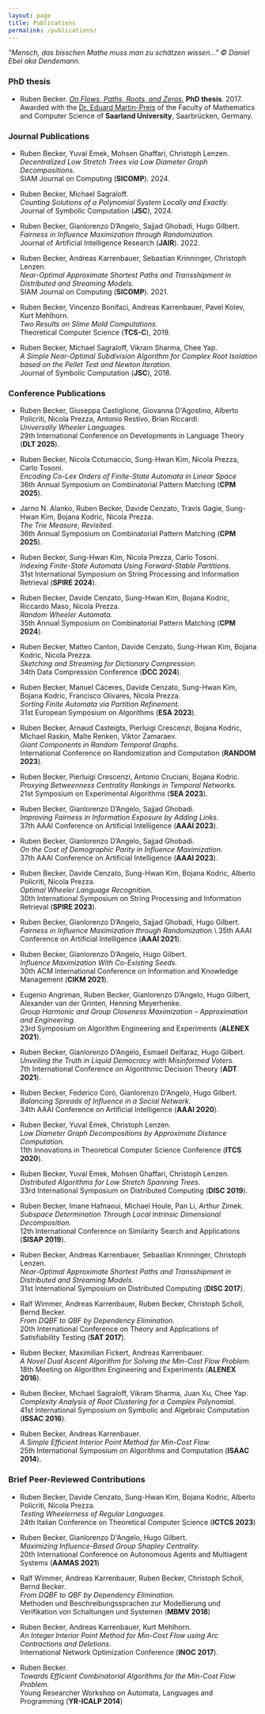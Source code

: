 ```yaml
---
layout: page
title: Publications
permalink: /publications/
---
```


*"Mensch, das bisschen Mathe muss man zu schätzen wissen..." &copy; Daniel Ebel aka Dendemann.*

### PhD thesis

* Ruben Becker. 
*[On Flows, Paths, Roots, and Zeros.](https://publikationen.sulb.uni-saarland.de/bitstream/20.500.11880/27162/1/thesis_revised.pdf)* 
**PhD thesis**. 2017.
Awarded with the [Dr. Eduard Martin-Preis](https://www.unigesellschaft-saarland.de/eduard-martin-preis/preistraeger-2018-2019) of the Faculty of Mathematics and Computer Science of **Saarland University**, Saarbrücken, Germany.


### Journal Publications

* Ruben Becker, Yuval Emek, Mohsen Ghaffari, Christoph Lenzen.\
*Decentralized Low Stretch Trees via Low Diameter Graph Decompositions.*\
SIAM Journal on Computing (**SICOMP**). 2024.

* Ruben Becker, Michael Sagraloff.\
*Counting Solutions of a Polynomial System Locally and Exactly.*\
Journal of Symbolic Computation (**JSC**), 2024.

* Ruben Becker, Gianlorenzo D’Angelo, Sajjad Ghobadi, Hugo Gilbert.\
*Fairness in Influence Maximization through Randomization.*\
Journal of Artificial Intelligence Research (**JAIR**). 2022.

* Ruben Becker, Andreas Karrenbauer, Sebastian Krinninger, Christoph Lenzen.\
*Near-Optimal Approximate Shortest Paths and Transshipment in Distributed and Streaming Models.*\
SIAM Journal on Computing (**SICOMP**). 2021.

* Ruben Becker, Vincenzo Bonifaci, Andreas Karrenbauer, Pavel Kolev, Kurt Mehlhorn.\
*Two Results on Slime Mold Computations.*\
Theoretical Computer Science (**TCS-C**), 2019.

* Ruben Becker, Michael Sagraloff, Vikram Sharma, Chee Yap.\
*A Simple Near-Optimal Subdivision Algorithm for Complex Root Isolation based on the Pellet Test and Newton Iteration.*\
Journal of Symbolic Computation (**JSC**), 2018.


### Conference Publications

* Ruben Becker, Giuseppa Castiglione, Giovanna D'Agostino, Alberto Policriti, Nicola Prezza, Antonio Restivo, Brian Riccardi.\
*Universally Wheeler Languages.*\
29th International Conference on Developments in Language Theory (**DLT 2025**).

* Ruben Becker, Nicola Cotumaccio, Sung-Hwan Kim, Nicola Prezza, Carlo Tosoni.\
*Encoding Co-Lex Orders of Finite-State Automata in Linear Space*\
36th Annual Symposium on Combinatorial Pattern Matching (**CPM 2025**).

* Jarno N. Alanko, Ruben Becker, Davide Cenzato, Travis Gagie, Sung-Hwan Kim, Bojana Kodric, Nicola Prezza.\
*The Trie Measure, Revisited.*\
36th Annual Symposium on Combinatorial Pattern Matching (**CPM 2025**).

* Ruben Becker, Sung-Hwan Kim, Nicola Prezza, Carlo Tosoni.\
*Indexing Finite-State Automata Using Forward-Stable Partitions.*\
31st International Symposium on String Processing and Information Retrieval (**SPIRE 2024**).

* Ruben Becker, Davide Cenzato, Sung-Hwan Kim, Bojana Kodric, Riccardo Maso, Nicola Prezza.\
*Random Wheeler Automata.*\
35th Annual Symposium on Combinatorial Pattern Matching (**CPM 2024**).

* Ruben Becker, Matteo Canton, Davide Cenzato, Sung-Hwan Kim, Bojana Kodric, Nicola Prezza.\
*Sketching and Streaming for Dictionary Compression.*\
34th Data Compression Conference (**DCC 2024**).

* Ruben Becker, Manuel Cáceres, Davide Cenzato, Sung-Hwan Kim, Bojana Kodric, Francisco Olivares, Nicola Prezza.\
*Sorting Finite Automata via Partition Refinement.*\
31st European Symposium on Algorithms (**ESA 2023**).

* Ruben Becker, Arnaud Casteigts, Pierluigi Crescenzi, Bojana Kodric, Michael Raskin, Malte Renken, Viktor Zamaraev.\
*Giant Components in Random Temporal Graphs.*\
International Conference on Randomization and Computation (**RANDOM 2023**).

* Ruben Becker, Pierluigi Crescenzi, Antonio Cruciani, Bojana Kodric.\
*Proxying Betweenness Centrality Rankings in Temporal Networks.*\
21st Symposium on Experimental Algorithms (**SEA 2023**).

* Ruben Becker, Gianlorenzo D’Angelo, Sajjad Ghobadi.\
*Improving Fairness in Information Exposure by Adding Links.*\
37th AAAI Conference on Artificial Intelligence (**AAAI 2023**).

* Ruben Becker, Gianlorenzo D’Angelo, Sajjad Ghobadi.\
*On the Cost of Demographic Parity in Influence Maximization.*\
37th AAAI Conference on Artificial Intelligence (**AAAI 2023**).

* Ruben Becker, Davide Cenzato, Sung-Hwan Kim, Bojana Kodric, Alberto Policriti, Nicola Prezza.\
*Optimal Wheeler Language Recognition.*\
30th International Symposium on String Processing and Information Retrieval (**SPIRE 2023**).

* Ruben Becker, Gianlorenzo D’Angelo, Sajjad Ghobadi, Hugo Gilbert.\
*Fairness in Influence Maximization through Randomization.*\ 
35th AAAI Conference on Artificial Intelligence (**AAAI 2021**).

* Ruben Becker, Gianlorenzo D’Angelo, Hugo Gilbert.\
*Influence Maximization With Co-Existing Seeds.*\
30th ACM International Conference on Information and Knowledge Management (**CIKM 2021**).

* Eugenio Angriman, Ruben Becker, Gianlorenzo D’Angelo, Hugo Gilbert, Alexander van der Grinten, Henning Meyerhenke.\
*Group Harmonic and Group Closeness Maximization – Approximation and Engineering.* \
23rd Symposium on Algorithm Engineering and Experiments (**ALENEX 2021**).

* Ruben Becker, Gianlorenzo D’Angelo, Esmaeil Delfaraz, Hugo Gilbert. \
*Unveiling the Truth in Liquid Democracy with Misinformed Voters.* \
7th International Conference on Algorithmic Decision Theory (**ADT 2021**).

* Ruben Becker, Federico Coró, Gianlorenzo D’Angelo, Hugo Gilbert. \
*Balancing Spreads of Influence in a Social Network.* \
34th AAAI Conference on Artificial Intelligence (**AAAI 2020**).

* Ruben Becker, Yuval Emek, Christoph Lenzen. \
*Low Diameter Graph Decompositions by Approximate Distance Computation.*\
11th Innovations in Theoretical Computer Science Conference (**ITCS 2020**).

* Ruben Becker, Yuval Emek, Mohsen Ghaffari, Christoph Lenzen. \
*Distributed Algorithms for Low Stretch Spanning Trees.* \
33rd International Symposium on Distributed Computing (**DISC 2019**).

* Ruben Becker, Imane Hafnaoui, Michael Houle, Pan Li, Arthur Zimek. \
*Subspace Determination Through Local Intrinsic Dimensional Decomposition.*\
12th International Conference on Similarity Search and Applications (**SISAP 2019**).

* Ruben Becker, Andreas Karrenbauer, Sebastian Krinninger, Christoph Lenzen.\
*Near-Optimal Approximate Shortest Paths and Transshipment in Distributed and Streaming Models.*\
31st International Symposium on Distributed Computing (**DISC 2017**).

* Ralf Wimmer, Andreas Karrenbauer, Ruben Becker, Christoph Scholl, Bernd Becker. \
*From DQBF to QBF by Dependency Elimination.* \
20th International Conference on Theory and Applications of Satisfiability Testing (**SAT 2017**).

* Ruben Becker, Maximilian Fickert, Andreas Karrenbauer.\
*A Novel Dual Ascent Algorithm for Solving the Min-Cost Flow Problem.*\
18th Meeting on Algorithm Engineering and Experiments (**ALENEX 2016**).

* Ruben Becker, Michael Sagraloff, Vikram Sharma, Juan Xu, Chee Yap. \
*Complexity Analysis of Root Clustering for a Complex Polynomial.* \
41st International Symposium on Symbolic and Algebraic Computation (**ISSAC 2016**).

* Ruben Becker, Andreas Karrenbauer. \
*A Simple Efficient Interior Point Method for Min-Cost Flow.* \
25th International Symposium on Algorithms and Computation (**ISAAC 2014**).

### Brief Peer-Reviewed Contributions

* Ruben Becker, Davide Cenzato, Sung-Hwan Kim, Bojana Kodric, Alberto Policriti, Nicola Prezza.\
*Testing Wheelerness of Regular Languages.* \
24th Italian Conference on Theoretical Computer Science (**ICTCS 2023**)

* Ruben Becker, Gianlorenzo D'Angelo, Hugo Gilbert.\
*Maximizing Influence-Based Group Shapley Centrality.* \
20th International Conference on Autonomous Agents and Multiagent Systems (**AAMAS 2021**)

* Ralf Wimmer, Andreas Karrenbauer, Ruben Becker, Christoph Scholl, Bernd Becker.\
*From DQBF to QBF by Dependency Elimination.* \
Methoden und Beschreibungssprachen zur Modellierung und Verifikation von Schaltungen und Systemen (**MBMV 2018**)

* Ruben Becker, Andreas Karrenbauer, Kurt Mehlhorn.\
*An Integer Interior Point Method for Min-Cost Flow using Arc Contractions and Deletions.*\
International Network Optimization Conference (**INOC 2017**).

* Ruben Becker.\
*Towards Efficient Combinatorial Algorithms for the Min-Cost Flow Problem.* \
Young Researcher Workshop on Automata, Languages and Programming (**YR-ICALP 2014**)
